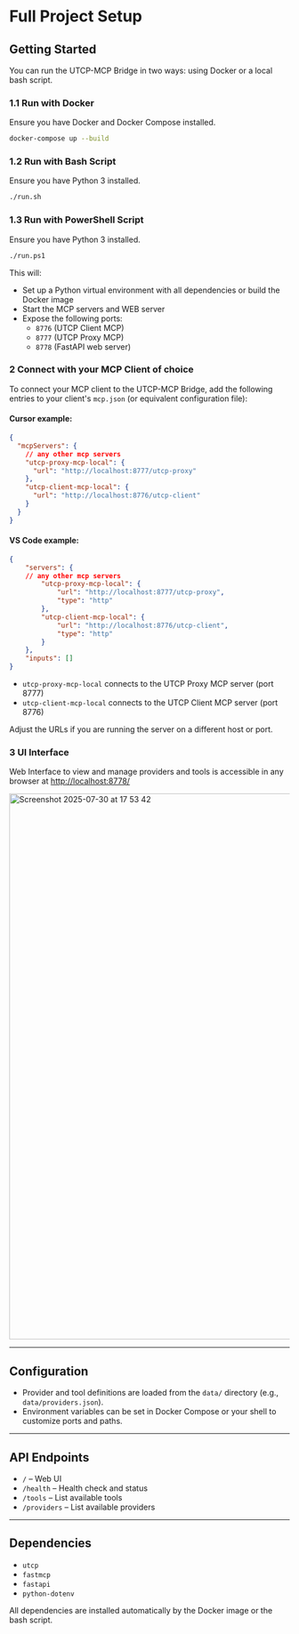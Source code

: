 # Full Project Setup

## Getting Started

You can run the UTCP-MCP Bridge in two ways: using Docker or a local bash script.

### 1.1 Run with Docker

Ensure you have Docker and Docker Compose installed.

```bash
docker-compose up --build
```

### 1.2 Run with Bash Script

Ensure you have Python 3 installed.

```bash
./run.sh
```

### 1.3 Run with PowerShell Script

Ensure you have Python 3 installed.

```bash
./run.ps1
```

This will:
- Set up a Python virtual environment with all dependencies or build the Docker image
- Start the MCP servers and WEB server
- Expose the following ports:
  - `8776` (UTCP Client MCP)
  - `8777` (UTCP Proxy MCP)
  - `8778` (FastAPI web server)

### 2 Connect with your MCP Client of choice

To connect your MCP client to the UTCP-MCP Bridge, add the following entries to your client's `mcp.json` (or equivalent configuration file):

#### Cursor example:
```json
{
  "mcpServers": {
    // any other mcp servers
    "utcp-proxy-mcp-local": {
      "url": "http://localhost:8777/utcp-proxy"
    },
    "utcp-client-mcp-local": {
      "url": "http://localhost:8776/utcp-client"
    }
  }
}
```
#### VS Code example:
```json
{
	"servers": {
    // any other mcp servers
		"utcp-proxy-mcp-local": {
			"url": "http://localhost:8777/utcp-proxy",
			"type": "http"
		},
		"utcp-client-mcp-local": {
			"url": "http://localhost:8776/utcp-client",
			"type": "http"
		}
	},
	"inputs": []
}
```

- `utcp-proxy-mcp-local` connects to the UTCP Proxy MCP server (port 8777)
- `utcp-client-mcp-local` connects to the UTCP Client MCP server (port 8776)

Adjust the URLs if you are running the server on a different host or port.

### 3 UI Interface

Web Interface to view and manage providers and tools is accessible in any browser at [http://localhost:8778/](http://localhost:8778/)

<img width="1512" height="982" alt="Screenshot 2025-07-30 at 17 53 42" src="https://github.com/user-attachments/assets/2164587b-72ec-426f-98be-3a75df761dbb" />


---

## Configuration

- Provider and tool definitions are loaded from the `data/` directory (e.g., `data/providers.json`).
- Environment variables can be set in Docker Compose or your shell to customize ports and paths.

---

## API Endpoints

- `/` – Web UI
- `/health` – Health check and status
- `/tools` – List available tools
- `/providers` – List available providers

---



## Dependencies

- `utcp`
- `fastmcp`
- `fastapi`
- `python-dotenv`

All dependencies are installed automatically by the Docker image or the bash script.
